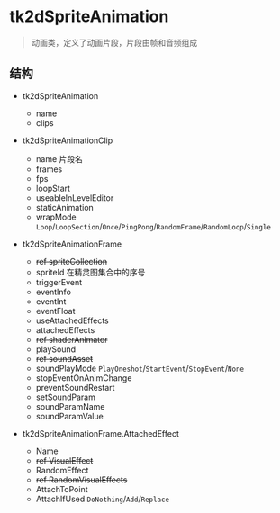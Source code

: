 ﻿# tk2dSpriteAnimation

> 动画类，定义了动画片段，片段由帧和音频组成

## 结构

- tk2dSpriteAnimation
    * name
    * clips

- tk2dSpriteAnimationClip
    * name 片段名
    * frames
    * fps
    * loopStart
    * useableInLevelEditor
    * staticAnimation
    * wrapMode `Loop`/`LoopSection`/`Once`/`PingPong`/`RandomFrame`/`RandomLoop`/`Single`

- tk2dSpriteAnimationFrame
    * ~~ref spriteCollection~~
    * spriteId 在精灵图集合中的序号
    * triggerEvent
    * eventInfo
    * eventInt
    * eventFloat
    * useAttachedEffects
    * attachedEffects
    * ~~ref shaderAnimator~~
    * playSound
    * ~~ref soundAsset~~
    * soundPlayMode `PlayOneshot`/`StartEvent`/`StopEvent`/`None`
    * stopEventOnAnimChange
    * preventSoundRestart
    * setSoundParam
    * soundParamName
    * soundParamValue

- tk2dSpriteAnimationFrame.AttachedEffect
    * Name
    * ~~ref VisualEffect~~
    * RandomEffect
    * ~~ref RandomVisualEffects~~
    * AttachToPoint
    * AttachIfUsed `DoNothing`/`Add`/`Replace`
